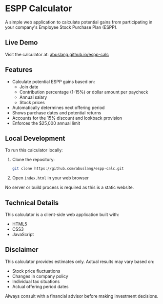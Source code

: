 # ESPP Calculator

A simple web application to calculate potential gains from participating in your company's Employee Stock Purchase Plan (ESPP).

## Live Demo
Visit the calculator at: [abuslang.github.io/espp-calc](https://abuslang.github.io/espp-calc)

## Features

- Calculate potential ESPP gains based on:
  - Join date
  - Contribution percentage (1-15%) or dollar amount per paycheck
  - Annual salary
  - Stock prices
- Automatically determines next offering period
- Shows purchase dates and potential returns
- Accounts for the 15% discount and lookback provision
- Enforces the $25,000 annual limit

## Local Development

To run this calculator locally:

1. Clone the repository:
   ```bash
   git clone https://github.com/abuslang/espp-calc.git
   ```

2. Open `index.html` in your web browser

No server or build process is required as this is a static website.

## Technical Details

This calculator is a client-side web application built with:
- HTML5
- CSS3
- JavaScript

## Disclaimer

This calculator provides estimates only. Actual results may vary based on:
- Stock price fluctuations
- Changes in company policy
- Individual tax situations
- Actual offering period dates

Always consult with a financial advisor before making investment decisions. 